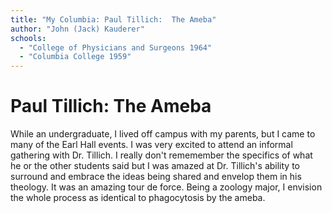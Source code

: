 ```yaml
---
title: "My Columbia: Paul Tillich:  The Ameba"
author: "John (Jack) Kauderer"
schools:
  - "College of Physicians and Surgeons 1964"
  - "Columbia College 1959"
---
```


# Paul Tillich:  The Ameba

While an undergraduate, I lived off campus with my parents, but I came to many of the Earl Hall events. I was very excited to attend an informal gathering with Dr. Tillich. I really don't rememember the specifics of what he or the other students said but I was amazed at Dr. Tillich's ability to surround and embrace the ideas being shared and envelop them in his theology. It was an amazing tour de force. Being a zoology major, I envision the whole process as identical to phagocytosis by the ameba.
